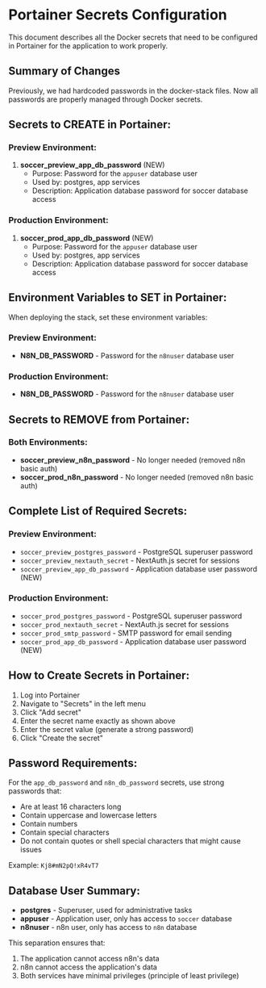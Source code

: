 # Portainer Secrets Configuration

This document describes all the Docker secrets that need to be configured in Portainer for the application to work properly.

## Summary of Changes

Previously, we had hardcoded passwords in the docker-stack files. Now all passwords are properly managed through Docker secrets.

## Secrets to CREATE in Portainer:

### Preview Environment:
1. **soccer_preview_app_db_password** (NEW)
   - Purpose: Password for the `appuser` database user
   - Used by: postgres, app services
   - Description: Application database password for soccer database access

### Production Environment:
1. **soccer_prod_app_db_password** (NEW)
   - Purpose: Password for the `appuser` database user
   - Used by: postgres, app services
   - Description: Application database password for soccer database access

## Environment Variables to SET in Portainer:

When deploying the stack, set these environment variables:

### Preview Environment:
- **N8N_DB_PASSWORD** - Password for the `n8nuser` database user

### Production Environment:
- **N8N_DB_PASSWORD** - Password for the `n8nuser` database user

## Secrets to REMOVE from Portainer:

### Both Environments:
- **soccer_preview_n8n_password** - No longer needed (removed n8n basic auth)
- **soccer_prod_n8n_password** - No longer needed (removed n8n basic auth)

## Complete List of Required Secrets:

### Preview Environment:
- `soccer_preview_postgres_password` - PostgreSQL superuser password
- `soccer_preview_nextauth_secret` - NextAuth.js secret for sessions
- `soccer_preview_app_db_password` - Application database user password (NEW)

### Production Environment:
- `soccer_prod_postgres_password` - PostgreSQL superuser password
- `soccer_prod_nextauth_secret` - NextAuth.js secret for sessions
- `soccer_prod_smtp_password` - SMTP password for email sending
- `soccer_prod_app_db_password` - Application database user password (NEW)

## How to Create Secrets in Portainer:

1. Log into Portainer
2. Navigate to "Secrets" in the left menu
3. Click "Add secret"
4. Enter the secret name exactly as shown above
5. Enter the secret value (generate a strong password)
6. Click "Create the secret"

## Password Requirements:

For the `app_db_password` and `n8n_db_password` secrets, use strong passwords that:
- Are at least 16 characters long
- Contain uppercase and lowercase letters
- Contain numbers
- Contain special characters
- Do not contain quotes or shell special characters that might cause issues

Example: `Kj8#mN2pQ!xR4vT7`

## Database User Summary:

- **postgres** - Superuser, used for administrative tasks
- **appuser** - Application user, only has access to `soccer` database
- **n8nuser** - n8n user, only has access to `n8n` database

This separation ensures that:
1. The application cannot access n8n's data
2. n8n cannot access the application's data
3. Both services have minimal privileges (principle of least privilege)